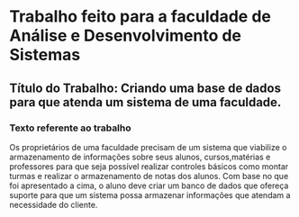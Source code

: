 <h1>Trabalho feito para a faculdade de Análise e Desenvolvimento de Sistemas</h1>

<h2>Título do Trabalho: Criando uma base de dados para que atenda um sistema de uma faculdade.</h2>

<h3>Texto referente ao trabalho</h3>
<p> Os proprietários de uma faculdade precisam de um sistema que viabilize o
 armazenamento de informações sobre seus alunos, cursos,matérias e professores para
 que seja possível realizar controles básicos como montar turmas e realizar o
 armazenamento de notas dos alunos.
 Com base no que foi apresentado a cima, o aluno deve criar um banco de dados que
 ofereça suporte para que um sistema possa armazenar informações que atendam a
 necessidade do cliente.</p>
